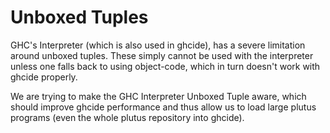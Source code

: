 # Unboxed Tuples

GHC's Interpreter (which is also used in ghcide), has a severe limitation around
unboxed tuples.  These simply cannot be used with the interpreter unless one
falls back to using object-code, which in turn doesn't work with ghcide properly.

We are trying to make the GHC Interpreter Unboxed Tuple aware, which should
improve ghcide performance and thus allow us to load large plutus programs (even
the whole plutus repository into ghcide).